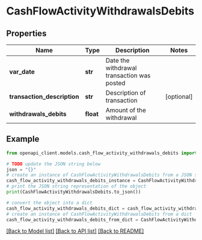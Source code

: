 # CashFlowActivityWithdrawalsDebits


## Properties

Name | Type | Description | Notes
------------ | ------------- | ------------- | -------------
**var_date** | **str** | Date the withdrawal transaction was posted | 
**transaction_description** | **str** | Description of transaction | [optional] 
**withdrawals_debits** | **float** | Amount of the withdrawal | 

## Example

```python
from openapi_client.models.cash_flow_activity_withdrawals_debits import CashFlowActivityWithdrawalsDebits

# TODO update the JSON string below
json = "{}"
# create an instance of CashFlowActivityWithdrawalsDebits from a JSON string
cash_flow_activity_withdrawals_debits_instance = CashFlowActivityWithdrawalsDebits.from_json(json)
# print the JSON string representation of the object
print(CashFlowActivityWithdrawalsDebits.to_json())

# convert the object into a dict
cash_flow_activity_withdrawals_debits_dict = cash_flow_activity_withdrawals_debits_instance.to_dict()
# create an instance of CashFlowActivityWithdrawalsDebits from a dict
cash_flow_activity_withdrawals_debits_from_dict = CashFlowActivityWithdrawalsDebits.from_dict(cash_flow_activity_withdrawals_debits_dict)
```
[[Back to Model list]](../README.md#documentation-for-models) [[Back to API list]](../README.md#documentation-for-api-endpoints) [[Back to README]](../README.md)


